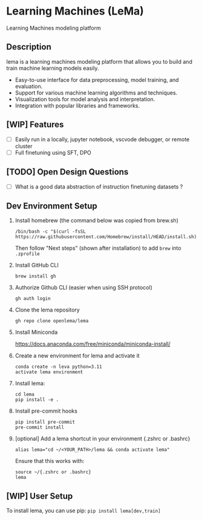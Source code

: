 # Learning Machines (LeMa)

Learning Machines modeling platform

## Description

lema is a learning machines modeling platform that allows you to build and train machine learning models easily.

- Easy-to-use interface for data preprocessing, model training, and evaluation.
- Support for various machine learning algorithms and techniques.
- Visualization tools for model analysis and interpretation.
- Integration with popular libraries and frameworks.

## [WIP] Features

- [ ] Easily run in a locally, jupyter notebook, vscvode debugger, or remote cluster
- [ ] Full finetuning using SFT, DPO

## [TODO] Open Design Questions
- [ ] What is a good data abstraction of instruction finetuning datasets ?

## Dev Environment Setup


1. Install homebrew (the command below was copied from brew.sh)

   ```
   /bin/bash -c "$(curl -fsSL https://raw.githubusercontent.com/Homebrew/install/HEAD/install.sh)"
   ```

   Then follow "Next steps" (shown after installation) to add `brew` into `.zprofile`

2. Install GitHub CLI

   ```
   brew install gh
   ```

3. Authorize Github CLI (easier when using SSH protocol)

   ```
   gh auth login
   ```

4. Clone the lema repository

   ```
   gh repo clone openlema/lema
   ```

5. Install Miniconda

   https://docs.anaconda.com/free/miniconda/miniconda-install/

[comment]: <> (This is a package/environment manager that we mainly need to pull all the relevant python packages via pip)


6. Create a new environment for lema and activate it

   ```
   conda create -n leva python=3.11
   activate lema environment
   ```

7. Install lema:

   ```
   cd lema
   pip install -e .
   ```

8. Install pre-commit hooks

   ```
   pip install pre-commit
   pre-commit install
   ```

9. [optional] Add a lema shortcut in your environment {.zshrc or .bashrc}

    ```
    alias lema="cd ~/<YOUR_PATH>/lema && conda activate lema"
    ```

    Ensure that this works with:
    ```
    source ~/{.zshrc or .bashrc}
    lema
    ```

## [WIP] User Setup

To install lema, you can use pip:
`pip install lema[dev,train]`

